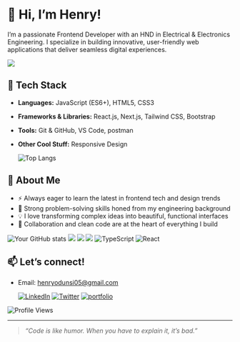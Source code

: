 # 👋 Hi, I’m Henry!

I’m a passionate Frontend Developer with an HND in Electrical & Electronics Engineering. I specialize in building innovative, user-friendly web applications that deliver seamless digital experiences.

![](http://github-profile-summary-cards.vercel.app/api/cards/profile-details?username=odunsih1&theme=dark)

## 🚀 Tech Stack

- **Languages:** JavaScript (ES6+), HTML5, CSS3
- **Frameworks & Libraries:** React.js, Next.js, Tailwind CSS, Bootstrap 
- **Tools:** Git & GitHub, VS Code, postman 
- **Other Cool Stuff:** Responsive Design

  ![Top Langs](https://github-readme-stats.vercel.app/api/top-langs/?username=odunsih1&layout=compact&theme=radical)

## 🌟 About Me

- ⚡ Always eager to learn the latest in frontend tech and design trends  
- 🧠 Strong problem-solving skills honed from my engineering background  
- 💡 I love transforming complex ideas into beautiful, functional interfaces  
- 🤝 Collaboration and clean code are at the heart of everything I build

![Your GitHub stats](https://github-readme-stats.vercel.app/api?username=odunsih1&show_icons=true&theme=radical)
![](http://github-profile-summary-cards.vercel.app/api/cards/productive-time?username=odunsih1&theme=default&utcOffset=8)
![](http://github-profile-summary-cards.vercel.app/api/cards/repos-per-language?username=odunsih1&theme=dark)
![](http://github-profile-summary-cards.vercel.app/api/cards/most-commit-language?username=odunsih1&theme=dark)
![TypeScript](https://img.shields.io/badge/TypeScript-3178C6?style=flat&logo=typescript&logoColor=white)
![React](https://img.shields.io/badge/React-61DAFB?style=flat&logo=react&logoColor=black)



## 📫 Let’s connect!
- Email: henryodunsi05@gmail.com

  [![LinkedIn](https://img.shields.io/badge/LinkedIn-0077B5?style=flat&logo=linkedin&logoColor=white)](https://linkedin.com/in/henry-odunsi)
[![Twitter](https://img.shields.io/badge/Twitter-1DA1F2?style=flat&logo=twitter&logoColor=white)](https://twitter.com/HENRYODUNSI5)
[![portfolio](https://img.shields.io/badge/my_portfolio-000?style=for-the-badge&logo=ko-fi&logoColor=white)](https://henry-odunsi.onrender.com/)

![Profile Views](https://komarev.com/ghpvc/?username=odunsih1&color=blue)

---

> _“Code is like humor. When you have to explain it, it’s bad.”_
